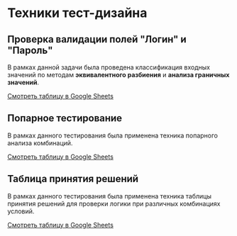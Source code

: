 # Техники тест-дизайна

## Проверка валидации полей "Логин" и "Пароль"

В рамках данной задачи была проведена классификация входных значений по методам **эквивалентного разбиения** и **анализа граничных значений**.

[Смотреть таблицу в Google Sheets](https://docs.google.com/spreadsheets/d/1qnN9mdUF_fEVa4HHEgrn4CdAJB7qWne3K5z9SMylD4o/edit?usp=sharing)
## Попарное тестирование

В рамках данного тестирования была применена техника попарного анализа комбинаций.

[Смотреть таблицу в Google Sheets](https://docs.google.com/spreadsheets/d/1U_mCIyJVsxB8UXvs0UggYzrv9LgDK8hBwDiE-qquSdI/edit?usp=sharing)

## Таблица принятия решений

В рамках данного тестирования была применена техника таблицы принятия решений для проверки логики при различных комбинациях условий.

[Смотреть таблицу в Google Sheets](https://docs.google.com/spreadsheets/d/1lZmdhg-cqL_NC1Aula2se3fPUsyW87dru9lKPCMs_co/edit?usp=sharing)
